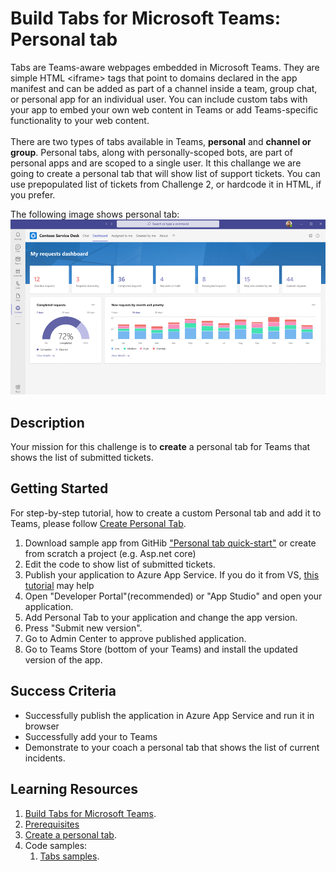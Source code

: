 # Build Tabs for Microsoft Teams: Personal tab

Tabs are Teams-aware webpages embedded in Microsoft Teams. They are simple HTML <iframe\> tags that point to domains declared in the app manifest and can be added as part of a channel inside a team, group chat, or personal app for an individual user. You can include custom tabs with your app to embed your own web content in Teams or add Teams-specific functionality to your web content.
<br/><br/>
There are two types of tabs available in Teams, **personal** and **channel or group**. Personal tabs, along with personally-scoped bots, are part of personal apps and are scoped to a single user. It this challange we are going to create a personal tab that will show list of support tickets. You can use prepopulated list of tickets from Challenge 2, or hardcode it in HTML, if you prefer.

The following image shows personal tab:<br/>
![Personal tab](https://github.com/LevonDX/Teams-Hack-event-March-2022/blob/main/Resources/personal_tab.png "Personal tab")
<br>

## Description

Your mission for this challenge is to **create** a personal tab for Teams that shows the list of submitted tickets.

## Getting Started

For step-by-step tutorial, how to create a custom Personal tab and add it to Teams, please follow  [Create Personal Tab](https://docs.microsoft.com/en-us/microsoftteams/platform/tabs/how-to/create-personal-tab?tabs=aspnetcore).


1. Download sample app from GitHib ["Personal tab quick-start"](https://github.com/OfficeDev/microsoft-teams-sample-tabs.git) or create from scratch a project (e.g. Asp.net core)
2. Edit the code to show list of submitted tickets.
3. Publish your application to Azure App Service. If you do it from VS, [this tutorial](https://docs.microsoft.com/en-us/azure/app-service/quickstart-dotnetcore?tabs=net60&pivots=development-environment-vs#publish-your-web-app) may help
4. Open "Developer Portal"(recommended) or "App Studio" and open your application.
5. Add Personal Tab to your application and change the app version.
6. Press "Submit new version".
7. Go to Admin Center to approve published application.
8. Go to Teams Store (bottom of your Teams) and install the updated version of the app.

## Success Criteria
* Successfully publish the application in Azure App Service and run it in browser
* Successfully add your to Teams
* Demonstrate to your coach a personal tab that shows the list of current incidents.



## Learning Resources
1. [Build Tabs for Microsoft Teams](https://docs.microsoft.com/en-us/microsoftteams/platform/tabs/what-are-tabs).
2. [Prerequisites](https://docs.microsoft.com/en-us/microsoftteams/platform/tabs/how-to/tab-requirements)
3. [Create a personal tab](https://docs.microsoft.com/en-us/microsoftteams/platform/tabs/how-to/create-personal-tab?tabs=nodejs).
4. Code samples:
    1. [Tabs samples](https://github.com/OfficeDev/Microsoft-Teams-Samples#tabs-samples).
